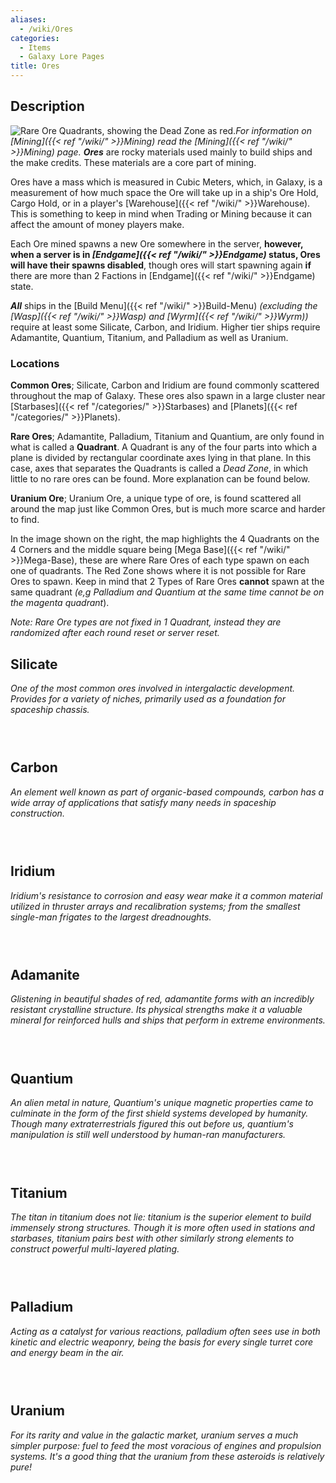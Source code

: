 ```yaml
---
aliases:
  - /wiki/Ores
categories:
  - Items
  - Galaxy Lore Pages
title: Ores
---
```


## Description

![Rare Ore Quadrants, showing the Dead Zone as
red.](OreQuadrants.png "Rare Ore Quadrants, showing the Dead Zone as red.")_For information on [Mining]({{< ref "/wiki/" >}}Mining) read the [Mining]({{< ref "/wiki/" >}}Mining) page._ **_Ores_** are rocky materials used mainly to build ships and the make credits. These materials are a core part of mining.

Ores have a mass which is measured in Cubic Meters, which, in Galaxy, is a measurement of how much space the Ore will take up in a ship's Ore Hold, Cargo Hold, or in a player's [Warehouse]({{< ref "/wiki/" >}}Warehouse). This is something to keep in mind when Trading or Mining because it can affect the amount of money players make.

Each Ore mined spawns a new Ore somewhere in the server, **however, when a server is in _[Endgame]({{< ref "/wiki/" >}}Endgame)_ status, Ores will have their spawns disabled**, though ores will start spawning again **if** there are more than 2 Factions in [Endgame]({{< ref "/wiki/" >}}Endgame) state.

**_All_** ships in the [Build Menu]({{< ref "/wiki/" >}}Build-Menu) _(excluding the [Wasp]({{< ref "/wiki/" >}}Wasp) and [Wyrm]({{< ref "/wiki/" >}}Wyrm))_ require at least some Silicate, Carbon, and Iridium. Higher tier ships require Adamantite, Quantium, Titanium, and Palladium as well as Uranium.

### Locations

**Common Ores**; Silicate, Carbon and Iridium are found commonly scattered throughout the map of Galaxy. These ores also spawn in a large cluster near [Starbases]({{< ref "/categories/" >}}Starbases) and [Planets]({{< ref "/categories/" >}}Planets).

**Rare Ores**; Adamantite, Palladium, Titanium and Quantium, are only found in what is called a **Quadrant**. A Quadrant is any of the four parts into which a plane is divided by rectangular coordinate axes lying in that plane. In this case, axes that separates the Quadrants is called a _Dead Zone_, in which little to no rare ores can be found. More explanation can be found below.

**Uranium Ore**; Uranium Ore, a unique type of ore, is found scattered all around the map just like Common Ores, but is much more scarce and harder to find.

In the image shown on the right, the map highlights the 4 Quadrants on the 4 Corners and the middle square being [Mega Base]({{< ref "/wiki/" >}}Mega-Base), these are where Rare Ores of each type spawn on each one of quadrants. The Red Zone shows where it is not possible for Rare Ores to spawn. Keep in mind that 2 Types of Rare Ores **cannot** spawn at the same quadrant _(e,g Palladium and Quantium at the same time cannot be on the magenta quadrant_).

_Note: Rare Ore types are not fixed in 1 Quadrant, instead they are randomized after each round reset or server reset._

## Silicate

_One of the most common ores involved in intergalactic development. Provides for a variety of niches, primarily used as a foundation for spaceship chassis._

<div style="display: inline-block;">
<hr />
</div>

## Carbon

_An element well known as part of organic-based compounds, carbon has a wide array of applications that satisfy many needs in spaceship construction._

<div style="display: inline-block;">
<hr />
</div>

## Iridium

_Iridium's resistance to corrosion and easy wear make it a common material utilized in thruster arrays and recalibration systems; from the smallest single-man frigates to the largest dreadnoughts._

<div style="display: inline-block;">
<hr />
</div>

## Adamanite

_Glistening in beautiful shades of red, adamantite forms with an incredibly resistant crystalline structure. Its physical strengths make it a valuable mineral for reinforced hulls and ships that perform in extreme environments._

<div style="display: inline-block;">
<hr />
</div>

## Quantium

_An alien metal in nature, Quantium's unique magnetic properties came to culminate in the form of the first shield systems developed by humanity. Though many extraterrestrials figured this out before us, quantium's manipulation is still well understood by human-ran manufacturers._

<div style="display: inline-block;">
<hr />
</div>

## Titanium

_The titan in titanium does not lie: titanium is the superior element to build immensely strong structures. Though it is more often used in stations and starbases, titanium pairs best with other similarly strong elements to construct powerful multi-layered plating._

<div style="display: inline-block;">
<hr />
</div>

## Palladium

_Acting as a catalyst for various reactions, palladium often sees use in both kinetic and electric weaponry, being the basis for every single turret core and energy beam in the air._

<div style="display: inline-block;">
<hr />
</div>

## Uranium

_For its rarity and value in the galactic market, uranium serves a much simpler purpose: fuel to feed the most voracious of engines and propulsion systems. It's a good thing that the uranium from these asteroids is relatively pure!_
